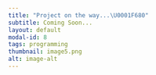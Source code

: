 ```yaml
---
title: "Project on the way...\U0001F680"
subtitle: Coming Soon...
layout: default
modal-id: 8
tags: programming
thumbnail: image5.png
alt: image-alt
---
```

